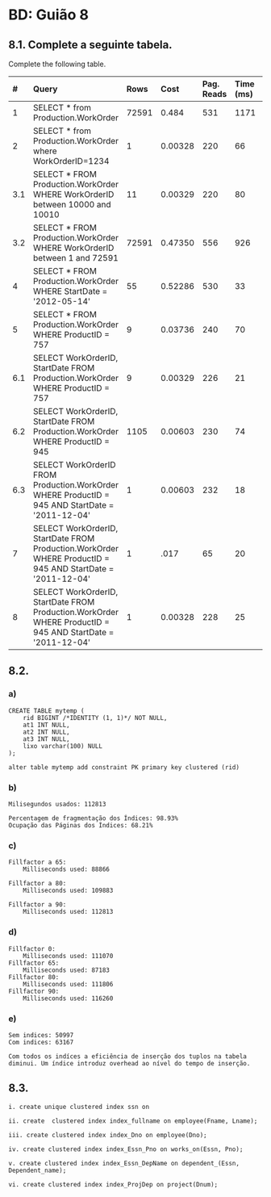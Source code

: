 # BD: Guião 8


## ​8.1. Complete a seguinte tabela.
Complete the following table.

| #    | Query                                                                                                      | Rows  | Cost  | Pag. Reads | Time (ms) | Index used | Index Op.            | Discussion |
| :--- | :--------------------------------------------------------------------------------------------------------- | :---- | :---- | :--------- | :-------- | :--------- | :------------------- | :--------- |
| 1 | SELECT * from Production.WorkOrder | 72591 | 0.484 | 531 | 1171 | PK | Clustered Index Scan |  |
| 2    | SELECT * from Production.WorkOrder where WorkOrderID=1234 | 1 | 0.00328 | 220 | 66 | PK | Clustered Index Seek |  |
| 3.1  | SELECT * FROM Production.WorkOrder WHERE WorkOrderID between 10000 and 10010 | 11 | 0.00329 | 220 | 80 | PK | Clustered Index Seek |  |
| 3.2  | SELECT * FROM Production.WorkOrder WHERE WorkOrderID between 1 and 72591 | 72591 | 0.47350 | 556 | 926 | PK | Clustered Index Seek |            |
| 4    | SELECT * FROM Production.WorkOrder WHERE StartDate = '2012-05-14' | 55 | 0.52286 | 530 | 33 | PK | Clustered Index Scan | |
| 5    | SELECT * FROM Production.WorkOrder WHERE ProductID = 757 | 9 | 0.03736 | 240 | 70 | ProductID | NonClustered Index Seek/ Clustered Key Lookup |  |
| 6.1  | SELECT WorkOrderID, StartDate FROM Production.WorkOrder WHERE ProductID = 757 | 9 | 0.00329 | 226 | 21 | ProductID Covered (StartDate) | NonClustered Index Seek |  |
| 6.2  | SELECT WorkOrderID, StartDate FROM Production.WorkOrder WHERE ProductID = 945 | 1105 | 0.00603 | 230 | 74 | ProductID Covered (StartDate) | NonClustered Index Seek |
| 6.3  | SELECT WorkOrderID FROM Production.WorkOrder WHERE ProductID = 945 AND StartDate = '2011-12-04'  | 1 | 0.00603 | 232 | 18 | ProductID Covered (StartDate) | NonClustered Index Seek |  |
| 7    | SELECT WorkOrderID, StartDate FROM Production.WorkOrder WHERE ProductID = 945 AND StartDate = '2011-12-04' | 1 | .017 | 65 | 20 | ProductID and StartDate | Non Clustered Index Seek / Non Clustered Index Seek |  |
| 8    | SELECT WorkOrderID, StartDate FROM Production.WorkOrder WHERE ProductID = 945 AND StartDate = '2011-12-04' | 1 | 0.00328 | 228 | 25 | Composite (ProductID, StartDate) | NonClustered Index Seek |  |

## ​8.2.

### a)

```
CREATE TABLE mytemp (
    rid BIGINT /*IDENTITY (1, 1)*/ NOT NULL,
    at1 INT NULL,
    at2 INT NULL,
    at3 INT NULL,
    lixo varchar(100) NULL
);

alter table mytemp add constraint PK primary key clustered (rid)
```

### b)

```
Milisegundos usados: 112813

Percentagem de fragmentação dos Índices: 98.93%
Ocupação das Páginas dos Índices: 68.21%
```

### c)

```
Fillfactor a 65: 
    Milliseconds used: 88866

Fillfactor a 80:
    Milliseconds used: 109883

Fillfactor a 90:
    Milliseconds used: 112813
```

### d)

```
Fillfactor 0:
    Milliseconds used: 111070
Fillfactor 65:
    Milliseconds used: 87183
Fillfactor 80:
    Milliseconds used: 111806
Fillfactor 90:
    Milliseconds used: 116260
```

### e)

```
Sem indices: 50997
Com indices: 63167

Com todos os indíces a eficiência de inserção dos tuplos na tabela diminui. Um índice introduz overhead ao nível do tempo de inserção.
```

## ​8.3.

```
i. create unique clustered index ssn on 

ii. create  clustered index index_fullname on employee(Fname, Lname);

iii. create clustered index index_Dno on employee(Dno);

iv. create clustered index index_Essn_Pno on works_on(Essn, Pno);

v. create clustered index index_Essn_DepName on dependent_(Essn, Dependent_name);

vi. create clustered index index_ProjDep on project(Dnum);

```